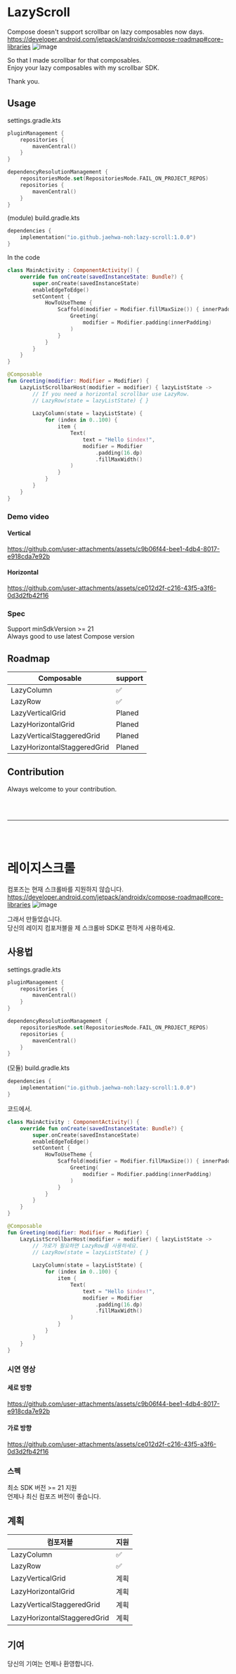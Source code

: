 # LazyScroll
Compose doesn't support scrollbar on lazy composables now days.   
https://developer.android.com/jetpack/androidx/compose-roadmap#core-libraries
![image](https://github.com/user-attachments/assets/fb45f948-c877-42f9-a21c-6fef1fd69008)



So that I made scrollbar for that composables.   
Enjoy your lazy composables with my scrollbar SDK.

Thank you.

## Usage
settings.gradle.kts
```kotlin dsl
pluginManagement {
    repositories {
        mavenCentral()
    }
}

dependencyResolutionManagement {
    repositoriesMode.set(RepositoriesMode.FAIL_ON_PROJECT_REPOS)
    repositories {
        mavenCentral()
    }
}
```

(module) build.gradle.kts
```kotlin dsl
dependencies {
    implementation("io.github.jaehwa-noh:lazy-scroll:1.0.0")
}
```

In the code
```kotlin
class MainActivity : ComponentActivity() {
    override fun onCreate(savedInstanceState: Bundle?) {
        super.onCreate(savedInstanceState)
        enableEdgeToEdge()
        setContent {
            HowToUseTheme {
                Scaffold(modifier = Modifier.fillMaxSize()) { innerPadding ->
                    Greeting(
                        modifier = Modifier.padding(innerPadding)
                    )
                }
            }
        }
    }
}

@Composable
fun Greeting(modifier: Modifier = Modifier) {
    LazyListScrollbarHost(modifier = modifier) { lazyListState ->
        // If you need a horizontal scrollbar use LazyRow.
        // LazyRow(state = lazyListState) { }
        
        LazyColumn(state = lazyListState) {
            for (index in 0..100) {
                item {
                    Text(
                        text = "Hello $index!",
                        modifier = Modifier
                            .padding(16.dp)
                            .fillMaxWidth()
                    )
                }
            }
        }
    }
}

```

### Demo video
#### Vertical
https://github.com/user-attachments/assets/c9b06f44-bee1-4db4-8017-e918cda7e92b

#### Horizontal
https://github.com/user-attachments/assets/ce012d2f-c216-43f5-a3f6-0d3d2fb42f16

### Spec
Support minSdkVersion >= 21  
Always good to use latest Compose version


## Roadmap

| Composable                  | support |
|-----------------------------|---------|
| LazyColumn                  | &#x2705;|
| LazyRow                     | &#x2705;|
| LazyVerticalGrid            | Planed  |
| LazyHorizontalGrid          | Planed  |
| LazyVerticalStaggeredGrid   | Planed  |
| LazyHorizontalStaggeredGrid | Planed  |

## Contribution
Always welcome to your contribution.

<br/>
<br/>

___

<br/>
<br/>

# 레이지스크롤
컴포즈는 현재 스크롤바를 지원하지 않습니다.   
https://developer.android.com/jetpack/androidx/compose-roadmap#core-libraries
![image](https://github.com/user-attachments/assets/e4b2ec39-c7c1-45aa-be9c-62620f498d02)

그래서 만들었습니다.   
당신의 레이지 컴포저블을 제 스크롤바 SDK로 편하게 사용하세요.

## 사용법
settings.gradle.kts
```kotlin dsl
pluginManagement {
    repositories {
        mavenCentral()
    }
}

dependencyResolutionManagement {
    repositoriesMode.set(RepositoriesMode.FAIL_ON_PROJECT_REPOS)
    repositories {
        mavenCentral()
    }
}
```

(모듈) build.gradle.kts
```kotlin dsl
dependencies {
    implementation("io.github.jaehwa-noh:lazy-scroll:1.0.0")
}
```

코드에서.
```kotlin
class MainActivity : ComponentActivity() {
    override fun onCreate(savedInstanceState: Bundle?) {
        super.onCreate(savedInstanceState)
        enableEdgeToEdge()
        setContent {
            HowToUseTheme {
                Scaffold(modifier = Modifier.fillMaxSize()) { innerPadding ->
                    Greeting(
                        modifier = Modifier.padding(innerPadding)
                    )
                }
            }
        }
    }
}

@Composable
fun Greeting(modifier: Modifier = Modifier) {
    LazyListScrollbarHost(modifier = modifier) { lazyListState ->
        // 가로가 필요하면 LazyRow를 사용하세요.
        // LazyRow(state = lazyListState) { }
        
        LazyColumn(state = lazyListState) {
            for (index in 0..100) {
                item {
                    Text(
                        text = "Hello $index!",
                        modifier = Modifier
                            .padding(16.dp)
                            .fillMaxWidth()
                    )
                }
            }
        }
    }
}
```

### 시연 영상
#### 세로 방향
https://github.com/user-attachments/assets/c9b06f44-bee1-4db4-8017-e918cda7e92b

#### 가로 방향
https://github.com/user-attachments/assets/ce012d2f-c216-43f5-a3f6-0d3d2fb42f16

### 스펙
최소 SDK 버전 >= 21 지원  
언제나 최신 컴포즈 버전이 좋습니다.

## 계획

| 컴포저블                    | 지원    |
|-----------------------------|---------|
| LazyColumn                  | &#x2705;|
| LazyRow                     | &#x2705;|
| LazyVerticalGrid            | 계획    |
| LazyHorizontalGrid          | 계획    |
| LazyVerticalStaggeredGrid   | 계획    |
| LazyHorizontalStaggeredGrid | 계획    |

## 기여
당신의 기여는 언제나 환영합니다.
